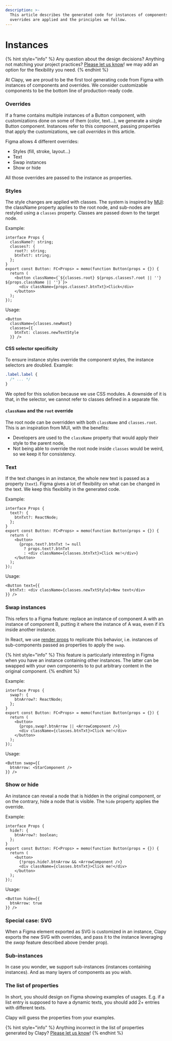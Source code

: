 ```yaml
---
description: >-
  This article describes the generated code for instances of components, how
  overrides are applied and the principles we follow.
---
```


# Instances

{% hint style="info" %}
Any question about the design decisions? Anything not matching your project practices? [Please let us know](https://clapy.co/contact)! we may add an option for the flexibility you need.
{% endhint %}

At Clapy, we are proud to be the first tool generating code from Figma with instances of components and overrides. We consider customizable components to be the bottom line of production-ready code.

### Overrides

If a frame contains multiple instances of a Button component, with customizations done on some of them (color, text…), we generate a single Button component. Instances refer to this component, passing properties that apply the customizations, we call _overrides_ in this article.

Figma allows 4 different overrides:

* Styles (fill, stroke, layout…)
* Text
* Swap instances
* Show or hide

All those overrides are passed to the instance as properties.

### Styles

The style changes are applied with classes. The system is inspired by [MUI](https://mui.com/): the className property applies to the root node, and sub-nodes are restyled using a `classes` property. Classes are passed down to the target node.

Example:

```tsx
interface Props {
  className?: string;
  classes?: {
    root?: string;
    btnTxt?: string;
  };
}
export const Button: FC<Props> = memo(function Button(props = {}) {
  return (
    <button className={`${classes.root} ${props.classes?.root || ''} ${props.className || ''}`}>
      <div className={props.classes?.btnTxt}>Click</div>
    </button>
  );
});
```

Usage:

```tsx
<Button
  className={classes.newRoot}
  classes={{
    btnTxt: classes.newTextStyle
  }} />
```

#### CSS selector specificity

To ensure instance styles override the component styles, the instance selectors are doubled. Example:

```css
.label.label {
  /* ... */
}
```

We opted for this solution because we use CSS modules. A downside of it is that, in the selector, we cannot refer to classes defined in a separate file.

#### `className` and the `root` override

The root node can be overridden with both `className` and `classes.root`. This is an inspiration from MUI, with the benefits:

* Developers are used to the `className` property that would apply their style to the parent node,
* Not being able to override the root node inside `classes` would be weird, so we keep it for consistency.

### Text

If the text changes in an instance, the whole new text is passed as a property (`text`). Figma gives a lot of flexibility on what can be changed in the text. We keep this flexibility in the generated code.

Example:

```tsx
interface Props {
  text?: {
    btnTxt?: ReactNode;
  };
}
export const Button: FC<Props> = memo(function Button(props = {}) {
  return (
    <button>
      {props.text?.btnTxt != null
        ? props.text?.btnTxt
        : <div className={classes.btnTxt}>Click me!</div>}
    </button>
  );
});
```

Usage:

```tsx
<Button text={{
  btnTxt: <div className={classes.newTxtStyle}>New text</div>
}} />
```

### Swap instances

This refers to a Figma feature: replace an instance of component A with an instance of component B, putting it where the instance of A was, even if it’s inside another instance.

In React, we use [render props](https://reactjs.org/docs/render-props.html) to replicate this behavior, i.e. instances of sub-components passed as properties to apply the `swap`.

{% hint style="info" %}
This feature is particularly interesting in Figma when you have an instance containing other instances. The latter can be swapped with your own components to to put arbitrary content in the original component.
{% endhint %}

Example:

```tsx
interface Props {
  swap?: {
    btnArrow?: ReactNode;
  };
}
export const Button: FC<Props> = memo(function Button(props = {}) {
  return (
    <button>
      {props.swap?.btnArrow || <ArrowComponent />}
      <div className={classes.btnTxt}>Click me!</div>
    </button>
  );
});
```

Usage:

```tsx
<Button swap={{
  btnArrow: <StarComponent />
}} />
```

### Show or hide

An instance can reveal a node that is hidden in the original component, or on the contrary, hide a node that is visible. The `hide` property applies the override.

Example:

```tsx
interface Props {
  hide?: {
    btnArrow?: boolean;
  };
}
export const Button: FC<Props> = memo(function Button(props = {}) {
  return (
    <button>
      {!props.hide?.btnArrow && <ArrowComponent />}
      <div className={classes.btnTxt}>Click me!</div>
    </button>
  );
});
```

Usage:

```tsx
<Button hide={{
  btnArrow: true
}} />
```

### Special case: SVG

When a Figma element exported as SVG is customized in an instance, Clapy exports the new SVG with overrides, and pass it to the instance leveraging the _swap_ feature described above (render prop).

### Sub-instances

In case you wonder, we support sub-instances (instances containing instances). And as many layers of components as you wish.

### The list of properties

In short, you should design on Figma showing examples of usages. E.g. if a list entry is supposed to have a dynamic texts, you should add 2+ entries with different texts.

Clapy will guess the properties from your examples.

{% hint style="info" %}
Anything incorrect in the list of properties generated by Clapy? [Please let us know](https://clapy.co/contact)!
{% endhint %}

